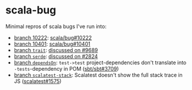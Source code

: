 # scala-bug
Minimal repros of scala bugs I've run into:

- [branch 10222](https://github.com/ryan-williams/scalac-bug/tree/10222): [scala/bug#10222](https://github.com/scala/bug/issues/10222)
- [branch 10401](https://github.com/ryan-williams/scalac-bug/tree/10401): [scala/bug#10401](https://github.com/scala/bug/issues/10401)
- [branch `trait`](https://github.com/ryan-williams/scalac-bug/tree/trait): [discussed on #9689](https://github.com/scala/bug/issues/9689#issuecomment-334975302)
- [branch `serde`](https://github.com/ryan-williams/scalac-bug/tree/serde): [discussed on #2824](https://github.com/sbt/sbt/issues/2824#issuecomment-327941556)
- [branch `dependsOn`](https://github.com/ryan-williams/scala-bugs/tree/dependsOn): `test->test` project-dependencies don't translate into `-tests`-dependency in POM ([sbt/sbt#3709](https://github.com/sbt/sbt/issues/3709))
- [branch `scalatest-stack`](https://github.com/ryan-williams/scala-bugs/tree/scalatest-stack): Scalatest doesn't show the full stack trace in JS ([scalatest#1575](https://github.com/scalatest/scalatest/issues/1575))
